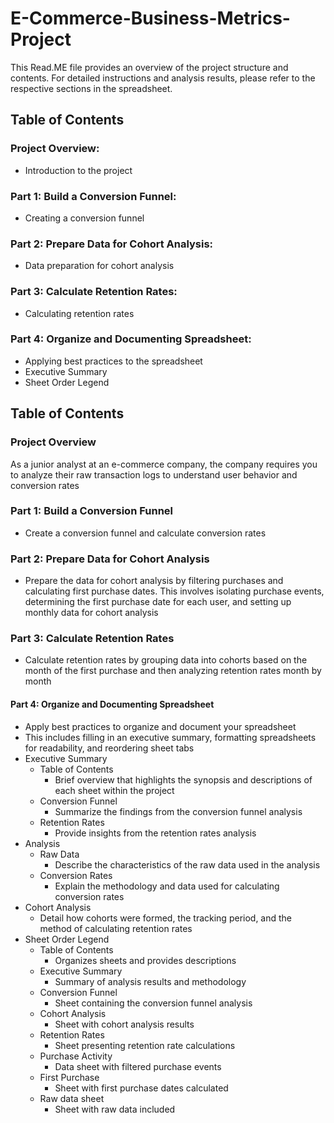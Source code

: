# E-Commerce-Business-Metrics-Project
This Read.ME file provides an overview of the project structure and contents. For detailed instructions and analysis results, please refer to the respective sections in the spreadsheet.
## Table of Contents
### Project Overview: 
* Introduction to the project
### Part 1: Build a Conversion Funnel: 
* Creating a conversion funnel
### Part 2: Prepare Data for Cohort Analysis: 
* Data preparation for cohort analysis
### Part 3: Calculate Retention Rates: 
* Calculating retention rates
### Part 4: Organize and Documenting Spreadsheet: 
* Applying best practices to the spreadsheet
* Executive Summary 
* Sheet Order Legend

## Table of Contents
### Project Overview
As a junior analyst at an e-commerce company, the company requires you to analyze their raw transaction logs to understand user behavior and conversion rates

### Part 1: Build a Conversion Funnel
* Create a conversion funnel and calculate conversion rates

### Part 2: Prepare Data for Cohort Analysis
* Prepare the data for cohort analysis by filtering purchases and calculating first purchase dates. This involves isolating purchase events, determining the first purchase date for each user, and setting up monthly data for cohort analysis

### Part 3: Calculate Retention Rates
* Calculate retention rates by grouping data into cohorts based on the month of the first purchase and then analyzing retention rates month by month

#### Part 4: Organize and Documenting Spreadsheet
* Apply best practices to organize and document your spreadsheet
* This includes filling in an executive summary, formatting spreadsheets for readability, and reordering sheet tabs
* Executive Summary
  * Table of Contents
    * Brief overview that highlights the synopsis and descriptions of each sheet within the project
  * Conversion Funnel
    * Summarize the findings from the conversion funnel analysis
  * Retention Rates
    * Provide insights from the retention rates analysis
* Analysis
  * Raw Data
    * Describe the characteristics of the raw data used in the analysis
  * Conversion Rates
    * Explain the methodology and data used for calculating conversion rates
* Cohort Analysis
  * Detail how cohorts were formed, the tracking period, and the method of calculating retention rates
* Sheet Order Legend
  * Table of Contents
    * Organizes sheets and provides descriptions
  * Executive Summary
    * Summary of analysis results and methodology
  * Conversion Funnel
    * Sheet containing the conversion funnel analysis
  * Cohort Analysis
    * Sheet with cohort analysis results
  * Retention Rates
    * Sheet presenting retention rate calculations
  * Purchase Activity
    * Data sheet with filtered purchase events
  * First Purchase
    * Sheet with first purchase dates calculated
  * Raw data sheet
    * Sheet with raw data included





